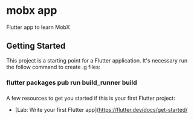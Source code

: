 # mobx app


Flutter app to learn MobX

## Getting Started

This project is a starting point for a Flutter application.
It's necessary run the follow command to create .g files:
### flutter packages pub run build_runner build
### 
A few resources to get you started if this is your first Flutter project:



- [Lab: Write your first Flutter app](https://flutter.dev/docs/get-started/


